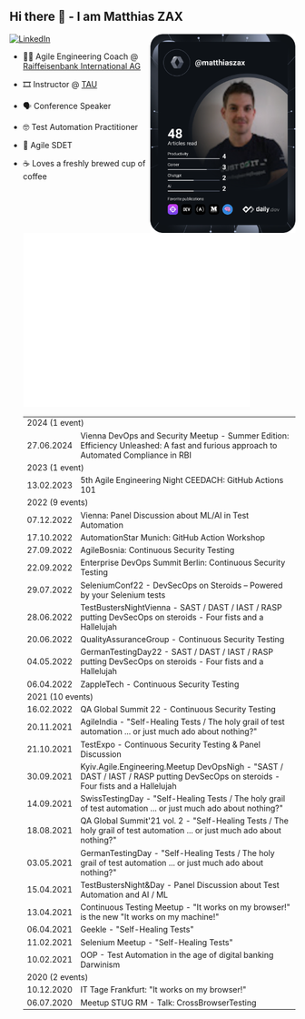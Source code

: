 ## Hi there 👋 - I am Matthias ZAX
<div align="left">
  <a href="https://www.linkedin.com/in/matthias-zax-40520183/">
    <img
      src="https://img.shields.io/static/v1?logo=linkedin&style=flat-square&color=0072b1&label=LinkedIn&message=%E2%98%86"
      alt="LinkedIn"
    />
  </a>

  <a href="https://api.daily.dev/get?r=MatthiasZax" target="_blank">
    <img
      width="256"
      align="right"
      src="https://github.com/Matthias-Zax/Matthias-Zax/blob/main/devcard.svg"
    />
  </a>
</div>

<div align="left">
  
- :man_teacher: Agile Engineering Coach @ [Raiffeisenbank International AG](https://www.rbinternational.com/de/raiffeisen.html)
- :film_strip: Instructor @ [TAU](https://testautomationu.applitools.com/instructors/matthias_zax.html)
- :speaking_head:	Conference Speaker
- :nerd_face:	Test Automation Practitioner
- :100:	Agile SDET
- :coffee: Loves a freshly brewed cup of coffee

    <a href="https://github.com/Matthias-Zax/Matthias-Zax">
        <img src="https://github.com/Matthias-Zax/Matthias-Zax/blob/main/github-metrics.svg" width="400" alt="Matthias Zax's GitHub Metrics" />
    </a>

    <div class="container">
        <table>
            <tr class="year-separator"><td colspan="2">2024 (1 event)</td></tr>
            <tr>
                <td>27.06.2024</td>
                <td>Vienna DevOps and Security Meetup - Summer Edition: Efficiency Unleashed: A fast and furious approach to Automated Compliance in RBI</td>
            </tr>
            <tr class="year-separator"><td colspan="2">2023 (1 event)</td></tr>
            <tr>
                <td>13.02.2023</td>
                <td>5th Agile Engineering Night CEEDACH: GitHub Actions 101</td>
            </tr>
            <tr class="year-separator"><td colspan="2">2022 (9 events)</td></tr>
            <tr>
                <td>07.12.2022</td>
                <td>Vienna: Panel Discussion about ML/AI in Test Automation</td>
            </tr>
            <tr>
                <td>17.10.2022</td>
                <td>AutomationStar Munich: GitHub Action Workshop</td>
            </tr>
            <tr>
                <td>27.09.2022</td>
                <td>AgileBosnia: Continuous Security Testing</td>
            </tr>
            <tr>
                <td>22.09.2022</td>
                <td>Enterprise DevOps Summit Berlin: Continuous Security Testing</td>
            </tr>
            <tr>
                <td>29.07.2022</td>
                <td>SeleniumConf22 - DevSecOps on Steroids – Powered by your Selenium tests</td>
            </tr>
            <tr>
                <td>28.06.2022</td>
                <td>TestBustersNightVienna - SAST / DAST / IAST / RASP putting DevSecOps on steroids - Four fists and a Hallelujah</td>
            </tr>
            <tr>
                <td>20.06.2022</td>
                <td>QualityAssuranceGroup - Continuous Security Testing</td>
            </tr>
            <tr>
                <td>04.05.2022</td>
                <td>GermanTestingDay22 - SAST / DAST / IAST / RASP putting DevSecOps on steroids - Four fists and a Hallelujah</td>
            </tr>
            <tr>
                <td>06.04.2022</td>
                <td>ZappleTech - Continuous Security Testing</td>
            </tr>
            <tr class="year-separator"><td colspan="2">2021 (10 events)</td></tr>
            <tr>
                <td>16.02.2022</td>
                <td>QA Global Summit 22 - Continuous Security Testing</td>
            </tr>
            <tr>
                <td>20.11.2021</td>
                <td>AgileIndia - "Self-Healing Tests / The holy grail of test automation ... or just much ado about nothing?"</td>
            </tr>
            <tr>
                <td>21.10.2021</td>
                <td>TestExpo - Continuous Security Testing & Panel Discussion</td>
            </tr>
            <tr>
                <td>30.09.2021</td>
                <td>Kyiv.Agile.Engineering.Meetup DevOpsNigh - "SAST / DAST / IAST / RASP putting DevSecOps on steroids - Four fists and a Hallelujah</td>
            </tr>
            <tr>
                <td>14.09.2021</td>
                <td>SwissTestingDay - "Self-Healing Tests / The holy grail of test automation ... or just much ado about nothing?"</td>
            </tr>
            <tr>
                <td>18.08.2021</td>
                <td>QA Global Summit'21 vol. 2 - "Self-Healing Tests / The holy grail of test automation ... or just much ado about nothing?"</td>
            </tr>
            <tr>
                <td>03.05.2021</td>
                <td>GermanTestingDay - "Self-Healing Tests / The holy grail of test automation ... or just much ado about nothing?"</td>
            </tr>
            <tr>
                <td>15.04.2021</td>
                <td>TestBustersNight&Day - Panel Discussion about Test Automation and AI / ML</td>
            </tr>
            <tr>
                <td>13.04.2021</td>
                <td>Continuous Testing Meetup - "It works on my browser!" is the new "It works on my machine!"</td>
            </tr>
            <tr>
                <td>06.04.2021</td>
                <td>Geekle - "Self-Healing Tests"</td>
            </tr>
            <tr>
                <td>11.02.2021</td>
                <td>Selenium Meetup - "Self-Healing Tests"</td>
            </tr>
            <tr>
                <td>10.02.2021</td>
                <td>OOP - Test Automation in the age of digital banking Darwinism</td>
            </tr>
            <tr class="year-separator"><td colspan="2">2020 (2 events)</td></tr>
            <tr>
                <td>10.12.2020</td>
                <td>IT Tage Frankfurt: "It works on my browser!"</td>
            </tr>
            <tr>
                <td>06.07.2020</td>
                <td>Meetup STUG RM - Talk: CrossBrowserTesting</td>
            </tr>
        </table>
    </div>
</div>

</div>

